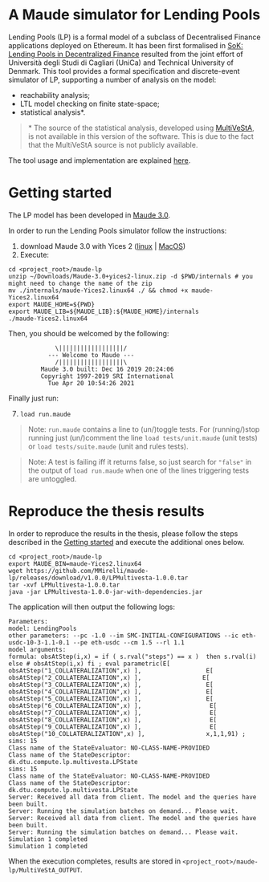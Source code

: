 # A Maude simulator for Lending Pools

Lending Pools (LP) is a formal model of a subclass of Decentralised Finance applications deployed on Ethereum. It has been first formalised in [SoK: Lending Pools in Decentralized Finance](https://arxiv.org/abs/2012.13230) resulted from the joint effort of Università degli Studi di Cagliari (UniCa) and Technical University of Denmark. This tool provides a formal specification and discrete-event simulator of LP, supporting a number of analysis on the model:

- reachability analysis;
- LTL model checking on finite state-space;
- statistical analysis\*. 

> \* The source of the statistical analysis, developed using [MultiVeStA](https://github.com/andrea-vandin/MultiVeStA/wiki), is not available in this version of the software. This is due to the fact that the MultiVeStA source is not publicly available.

The tool usage and implementation are explained [here](https://aaltodoc.aalto.fi/bitstream/handle/123456789/109268/master_Mirelli_Massimiliano_2021.pdf). 

# Getting started

The LP model has been developed in [Maude 3.0](http://maude.cs.illinois.edu/w/index.php?title=Maude_download_and_installation&oldid=252). 

In order to run the Lending Pools simulator follow the instructions:

1. download Maude 3.0 with Yices 2 ([linux](http://maude.cs.illinois.edu/w/images/2/27/Maude-3.0%2Byices2-linux.zip) | [MacOS](http://maude.cs.illinois.edu/w/images/b/bb/Maude-3.0%2Byices2-osx.zip))
2. Execute:
```
cd <project_root>/maude-lp
unzip ~/Downloads/Maude-3.0+yices2-linux.zip -d $PWD/internals # you might need to change the name of the zip
mv ./internals/maude-Yices2.linux64 ./ && chmod +x maude-Yices2.linux64
export MAUDE_HOME=${PWD}
export MAUDE_LIB=${MAUDE_LIB}:${MAUDE_HOME}/internals 
./maude-Yices2.linux64
```

Then, you should be welcomed by the following:

```
		     \||||||||||||||||||/
		   --- Welcome to Maude ---
		     /||||||||||||||||||\
	     Maude 3.0 built: Dec 16 2019 20:24:06
	     Copyright 1997-2019 SRI International
		   Tue Apr 20 10:54:26 2021
```

Finally just run:

7. `load run.maude`

> Note: `run.maude` contains a line to (un/)toggle tests. For (running/)stop running just (un/)comment the line `load tests/unit.maude` (unit tests) or `load tests/suite.maude` (unit and rules tests). 

> Note: A test is failing iff it returns false, so just search for `"false"` in the output of `load run.maude` when one of the lines triggering tests are untoggled.

# Reproduce the thesis results

In order to reproduce the results in the thesis, please follow the steps described in the [Getting started](#getting-started) and execute the additional ones below.

```
cd <project_root>/maude-lp
export MAUDE_BIN=maude-Yices2.linux64
wget https://github.com/MMirelli/maude-lp/releases/download/v1.0.0/LPMultivesta-1.0.0.tar
tar -xvf LPMultivesta-1.0.0.tar
java -jar LPMultivesta-1.0.0-jar-with-dependencies.jar
```

The application will then output the following logs:

```
Parameters: 
model: LendingPools
other parameters: --pc -1.0 --im SMC-INITIAL-CONFIGURATIONS --ic eth-usdc-10-3-1.1-0.1 --pe eth-usdc --cm 1.5 --rl 1.1
model arguments: 
formula: obsAtStep(i,x) = if ( s.rval("steps") == x )  then s.rval(i)  else # obsAtStep(i,x) fi ; eval parametric(E[ obsAtStep("1_COLLATERALIZATION",x) ],                  E[ obsAtStep("2_COLLATERALIZATION",x) ],                 E[ obsAtStep("3_COLLATERALIZATION",x) ],                  E[ obsAtStep("4_COLLATERALIZATION",x) ],                  E[ obsAtStep("5_COLLATERALIZATION",x) ],                  E[ obsAtStep("6_COLLATERALIZATION",x) ],                   E[ obsAtStep("7_COLLATERALIZATION",x) ],                   E[ obsAtStep("8_COLLATERALIZATION",x) ],                   E[ obsAtStep("9_COLLATERALIZATION",x) ],                   E[ obsAtStep("10_COLLATERALIZATION",x) ],                 x,1,1,91) ;
sims: 15
Class name of the StateEvaluator: NO-CLASS-NAME-PROVIDED
Class name of the StateDescriptor: dk.dtu.compute.lp.multivesta.LPState
sims: 15
Class name of the StateEvaluator: NO-CLASS-NAME-PROVIDED
Class name of the StateDescriptor: dk.dtu.compute.lp.multivesta.LPState
Server: Received all data from client. The model and the queries have been built.
Server: Running the simulation batches on demand... Please wait.
Server: Received all data from client. The model and the queries have been built.
Server: Running the simulation batches on demand... Please wait.
Simulation 1 completed
Simulation 1 completed
```

When the execution completes, results are stored in `<project_root>/maude-lp/MultiVeStA_OUTPUT`.
